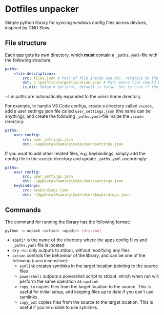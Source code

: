 # Dotfiles unpacker

Simple python library for syncing windows config files across devices, inspired by GNU Stow.

## File structure
Each app gets its own directory, which __must__ contain a `_paths.yaml`-file with the following structure:

```yaml
paths:
    <file description>:
        src: file1.json # Path of file inside app dir, relative to the app dir
        dst: C:\path\to\target\location.json # Path where file should be copied/symlinked
        is_dir: false # Optional, default is false. Set to true if the file is a directory
```

`~`s in paths are automatically expanded to the users home directory.

For example, to handle VS Code configs, create a directory called `vscode`, add a user settings json file called `user_settings.json` (the name can be anything), and create the following `_paths.yaml`-file inside the `vscode` directory:

```yaml
paths:
    user config:
        src: user_settings.json
        dst: ~\AppData\Roaming\Code\User\settings.json
```

If you want to add other related files, e.g. keybindings, simply add the config file in the `vscode`-directory and update `_paths.yaml` accordingly:

```yaml
paths:
    user config:
        src: user_settings.json
        dst: ~\AppData\Roaming\Code\User\settings.json
    keybindings:
        src: keybindings.json
        dst: ~\AppData\Roaming\Code\User\keybindings.json
```

## Commands

The command for running the library has the following format:

```bash
python -m unpack <action> <appdir> [dry-run]
```

* `appdir` is the name of the directory where the apps config files and `_paths.yaml` file is located
* `dry-run` only outputs to stdout, without modifying any files
* `action` controls the behaviour of the library, and can be one of the following (case insensitive):
    * `symlink` creates symlinks in the target location pointing to the source files
    * `powershell` outputs a powershell script to stdout, which when run will perform the same operation as `symlink`
    * `copy_in` copies files from the target location to the source. This is useful for initial setup, and keeping files up to date if you can't use symlinks.
    * `copy_out` copies files from the source to the target location. This is useful if you're unable to use symlinks.

